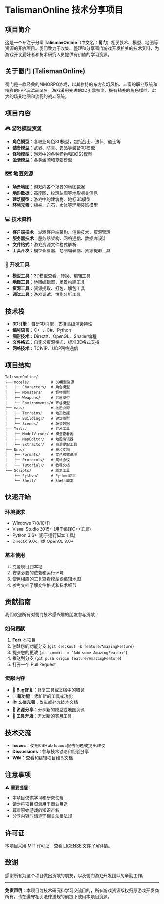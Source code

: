 # TalismanOnline 技术分享项目

## 项目简介

这是一个专注于分享 **TalismanOnline**（中文名：**蜀门**）相关技术、模型、地图等资源的开放项目。我们致力于收集、整理和分享蜀门游戏开发相关的技术资料，为游戏开发爱好者和技术研究人员提供有价值的学习资源。

## 关于蜀门 (TalismanOnline)

蜀门是一款经典的MMORPG游戏，以其独特的东方玄幻风格、丰富的职业系统和精彩的PVP玩法而闻名。游戏采用先进的3D引擎技术，拥有精美的角色模型、宏大的场景地图和流畅的战斗系统。

## 项目内容

### 🎮 游戏模型资源
- **角色模型**：各职业角色3D模型，包括战士、法师、道士等
- **装备模型**：武器、防具、饰品等装备3D模型
- **怪物模型**：游戏中的各种怪物和BOSS模型
- **坐骑模型**：各类坐骑和宠物模型

### 🗺️ 地图资源
- **场景地图**：游戏内各个场景的地图数据
- **地形数据**：高度图、纹理贴图等地形相关信息
- **建筑模型**：游戏中的建筑物、地标3D模型
- **环境元素**：植被、岩石、水体等环境装饰模型

### 💻 技术资料
- **客户端技术**：游戏客户端架构、渲染技术、资源管理
- **服务器技术**：服务器架构、网络通信、数据库设计
- **文件格式**：游戏资源文件格式解析
- **工具开发**：模型查看器、地图编辑器、资源提取工具

### 🔧 开发工具
- **模型工具**：3D模型查看、转换、编辑工具
- **地图工具**：地图编辑器、场景构建工具
- **资源工具**：资源提取、打包、解包工具
- **调试工具**：游戏调试、性能分析工具

## 技术栈

- **3D引擎**：自研3D引擎，支持高级渲染特性
- **编程语言**：C++、C#、Python
- **图形技术**：DirectX、OpenGL、Shader编程
- **文件格式**：自定义资源格式、标准3D格式支持
- **网络技术**：TCP/IP、UDP网络通信

## 项目结构

```
TalismanOnline/
├── Models/          # 3D模型资源
│   ├── Characters/  # 角色模型
│   ├── Monsters/    # 怪物模型
│   ├── Weapons/     # 武器模型
│   └── Environments/# 环境模型
├── Maps/            # 地图资源
│   ├── Terrains/    # 地形数据
│   ├── Buildings/   # 建筑模型
│   └── Scenes/      # 场景数据
├── Tools/           # 开发工具
│   ├── ModelViewer/ # 模型查看器
│   ├── MapEditor/   # 地图编辑器
│   └── Extractor/   # 资源提取工具
├── Docs/            # 技术文档
│   ├── Formats/     # 文件格式说明
│   ├── Protocols/   # 网络协议
│   └── Tutorials/   # 教程文档
└── Scripts/         # 脚本工具
    ├── Python/      # Python脚本
    └── Shell/       # Shell脚本
```

## 快速开始

### 环境要求
- Windows 7/8/10/11
- Visual Studio 2015+ (用于编译C++工具)
- Python 3.6+ (用于运行脚本工具)
- DirectX 9.0c+ 或 OpenGL 3.0+

### 基本使用
1. 克隆项目到本地
2. 安装必要的依赖和运行环境
3. 使用相应的工具查看模型或编辑地图
4. 参考文档了解文件格式和技术细节

## 贡献指南

我们欢迎所有对蜀门技术感兴趣的朋友参与贡献！

### 如何贡献
1. **Fork** 本项目
2. 创建您的功能分支 (`git checkout -b feature/AmazingFeature`)
3. 提交您的更改 (`git commit -m 'Add some AmazingFeature'`)
4. 推送到分支 (`git push origin feature/AmazingFeature`)
5. 打开一个 Pull Request

### 贡献内容
- 🐛 **Bug修复**：修复工具或文档中的错误
- ✨ **新功能**：添加新的工具或功能
- 📚 **文档完善**：改进或补充技术文档
- 🎨 **资源分享**：分享新的模型或地图资源
- 🔧 **工具开发**：开发新的实用工具

## 技术交流

- **Issues**：使用GitHub Issues报告问题或提出建议
- **Discussions**：参与技术讨论和经验分享
- **Wiki**：查看和编辑项目维基文档

## 注意事项

⚠️ **重要提醒**：
- 本项目仅供学习和研究使用
- 请勿将项目资源用于商业用途
- 尊重原始游戏的知识产权
- 分享内容时请遵守相关法律法规

## 许可证

本项目采用 MIT 许可证 - 查看 [LICENSE](LICENSE) 文件了解详情。

## 致谢

感谢所有为这个项目做出贡献的朋友，以及蜀门游戏开发团队的辛勤工作。

---

**免责声明**：本项目为技术研究和学习交流目的，所有游戏资源版权归原游戏开发商所有。请在遵守相关法律法规的前提下使用本项目资源。